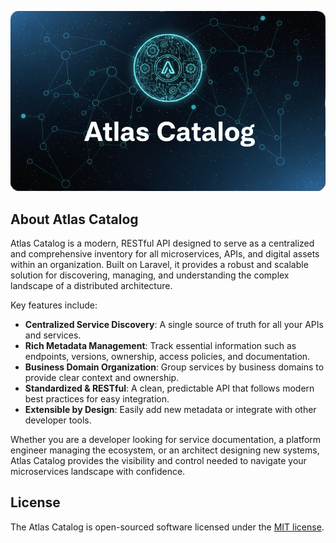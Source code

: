 <p align="center"><img src="docs/images/logo.png" width="680" alt="Atlas Catalog Logo"></p>

## About Atlas Catalog

Atlas Catalog is a modern, RESTful API designed to serve as a centralized and comprehensive inventory for all microservices, APIs, and digital assets within an organization. Built on Laravel, it provides a robust and scalable solution for discovering, managing, and understanding the complex landscape of a distributed architecture.

Key features include:
- **Centralized Service Discovery**: A single source of truth for all your APIs and services.
- **Rich Metadata Management**: Track essential information such as endpoints, versions, ownership, access policies, and documentation.
- **Business Domain Organization**: Group services by business domains to provide clear context and ownership.
- **Standardized & RESTful**: A clean, predictable API that follows modern best practices for easy integration.
- **Extensible by Design**: Easily add new metadata or integrate with other developer tools.

Whether you are a developer looking for service documentation, a platform engineer managing the ecosystem, or an architect designing new systems, Atlas Catalog provides the visibility and control needed to navigate your microservices landscape with confidence.

## License

The Atlas Catalog is open-sourced software licensed under the [MIT license](https://opensource.org/licenses/MIT).
